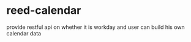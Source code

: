 # reed-calendar
provide restful api on whether it is workday and user can build his own calendar data
